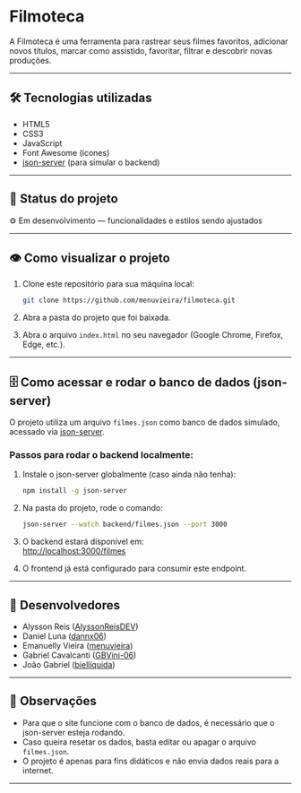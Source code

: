 # Filmoteca

A Filmoteca é uma ferramenta para rastrear seus filmes favoritos, adicionar novos títulos, marcar como assistido, favoritar, filtrar e descobrir novas produções.

---

## 🛠️ Tecnologias utilizadas

- HTML5  
- CSS3  
- JavaScript  
- Font Awesome (ícones)
- [json-server](https://github.com/typicode/json-server) (para simular o backend)

---

## 🚧 Status do projeto

⚙️ Em desenvolvimento — funcionalidades e estilos sendo ajustados

---

## 👁️ Como visualizar o projeto

1. Clone este repositório para sua máquina local:

   ```bash
   git clone https://github.com/menuvieira/filmoteca.git
   ```

2. Abra a pasta do projeto que foi baixada.

3. Abra o arquivo `index.html` no seu navegador (Google Chrome, Firefox, Edge, etc.).

---
   
## 🗄️ Como acessar e rodar o banco de dados (json-server)

O projeto utiliza um arquivo `filmes.json` como banco de dados simulado, acessado via [json-server](https://github.com/typicode/json-server).

### Passos para rodar o backend localmente:

1. Instale o json-server globalmente (caso ainda não tenha):

   ```bash
   npm install -g json-server
   ```

2. Na pasta do projeto, rode o comando:

   ```bash
   json-server --watch backend/filmes.json --port 3000
   ```

3. O backend estará disponível em:  
   [http://localhost:3000/filmes](http://localhost:3000/filmes)

4. O frontend já está configurado para consumir este endpoint.

---

## 👥 Desenvolvedores

- Alysson Reis ([AlyssonReisDEV](https://github.com/AlyssonReisDEV))  
- Daniel Luna ([dannx06](https://github.com/dannx06))  
- Emanuelly Vieira ([menuvieira](https://github.com/menuvieira))  
- Gabriel Cavalcanti ([GBVini-06](https://github.com/GBVini-06))  
- João Gabriel ([bielliquida](https://github.com/bielliquida))

---

## 📢 Observações

- Para que o site funcione com o banco de dados, é necessário que o json-server esteja rodando.
- Caso queira resetar os dados, basta editar ou apagar o arquivo `filmes.json`.
- O projeto é apenas para fins didáticos e não envia dados reais para a internet.

---

